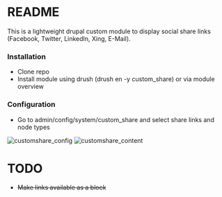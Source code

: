 # README

This is a lightweight drupal custom module to display social share links (Facebook, Twitter, LinkedIn, Xing, E-Mail).

### Installation
* Clone repo
* Install module using drush (drush en -y custom_share) or via module overview

### Configuration
* Go to admin/config/system/custom_share and select share links and node types

![customshare_config](https://cloud.githubusercontent.com/assets/6471346/4700919/ae88c89c-5852-11e4-8a5a-6a1a7931ec1a.png)
![customshare_content](https://cloud.githubusercontent.com/assets/6471346/4700920/aea7d5c0-5852-11e4-8add-00548cf25b56.png)


# TODO
* ~~Make links available as a block~~
